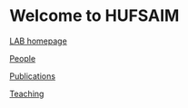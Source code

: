 # Welcome to HUFSAIM


[LAB homepage](https://sites.google.com/view/yhnam)

[People](https://sites.google.com/view/yhnam/people)

[Publications](https://scholar.google.co.kr/citations?hl=ko&user=UZcwGAoAAAAJ&view_op=list_works&sortby=pubdate)

[Teaching]()